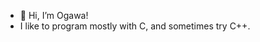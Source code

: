 - 👋 Hi, I’m Ogawa!
- I like to program mostly with C, and sometimes try C++.

<!---
OgawaSama/OgawaSama is a ✨ special ✨ repository because its `README.md` (this file) appears on your GitHub profile.
You can click the Preview link to take a look at your changes.
--->
